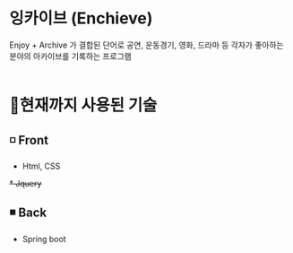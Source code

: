 # 잉카이브 (Enchieve)
Enjoy + Archive 가 결합된 단어로 공연, 운동경기, 영화, 드라마 등 각자가 좋아하는 분야의 아카이브를 기록하는 프로그램 
<br><br>

# 🚩현재까지 사용된 기술
## ◽ Front
* Html, CSS
  
~~*  Jquery~~
<br>

## ◾ Back 
* Spring boot
